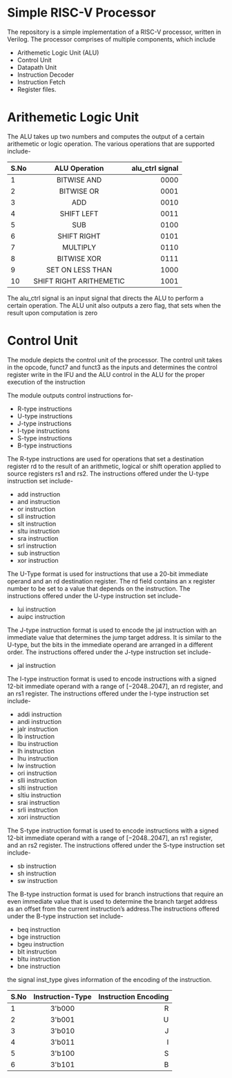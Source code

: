 # Simple RISC-V Processor

The repository is a simple implementation of a RISC-V processor, written in Verilog. 
The processor comprises of multiple components, which include

+ Arithemetic Logic Unit (ALU)
+ Control Unit
+ Datapath Unit
+ Instruction Decoder
+ Instruction Fetch
+ Register files.

# Arithemetic Logic Unit
<p> The ALU takes up two numbers and computes the output of a certain arithemetic or logic operation. The various operations that are supported include-
  
| S.No |  ALU Operation  | alu_ctrl signal |
|:-----|:---------------:|----------------:|
| 1 | BITWISE AND | 0000 |
| 2 | BITWISE OR | 0001  |
| 3 | ADD | 0010 |
| 4 | SHIFT LEFT | 0011 |
| 5 | SUB | 0100 |
| 6 | SHIFT RIGHT | 0101 |
| 7 | MULTIPLY | 0110 |
| 8 | BITWISE XOR | 0111 |
| 9 | SET ON LESS THAN | 1000 |
| 10 | SHIFT RIGHT ARITHEMETIC | 1001 |

The alu_ctrl signal is an input signal that directs the ALU to perform a certain operation.
The ALU unit also outputs a zero flag, that sets when the result upon computation is zero

# Control Unit
The module depicts the control unit of the processor. 
The control unit takes in the opcode, funct7 and funct3 as the inputs and determines the control register write in 
the IFU and the ALU control in the ALU for the proper execution of the instruction

The module outputs control instructions for-
+ R-type instructions 
+ U-type instructions 
+ J-type instructions
+ I-type instructions
+ S-type instructions
+ B-type instructions

The R-type instructions are used for operations that set a destination register rd to the result of an arithmetic, logical or shift operation applied to source registers rs1 and rs2. The instructions offered under the U-type instruction set include-
+ add instruction
+ and instruction
+ or instruction
+ sll instruction
+ slt instruction
+ sltu instruction
+ sra instruction
+ srl instruction
+ sub instruction
+ xor instruction

The U-Type format is used for instructions that use a 20-bit immediate operand and an rd destination register. The rd field contains an x register number to be set to a value that depends on the instruction. The instructions offered under the U-type instruction set include-
+ lui instruction
+ auipc instruction

The J-type instruction format is used to encode the jal instruction with an immediate value that determines the jump target address. It is similar to the U-type, but the bits in the immediate operand are arranged in a different order. The instructions offered under the J-type instruction set include-
+ jal instruction

The I-type instruction format is used to encode instructions with a signed 12-bit immediate operand with a range of [−2048..2047], an rd register, and an rs1 register. The instructions offered under the I-type instruction set include-
+ addi instruction
+ andi instruction
+ jalr instruction
+ lb instruction
+ lbu instruction
+ lh instruction
+ lhu instruction
+ lw instruction
+ ori instruction
+ slli instruction
+ slti instruction
+ sltiu instruction
+ srai instruction
+ srli instruction
+ xori instruction

The S-type instruction format is used to encode instructions with a signed 12-bit immediate operand with a range of [−2048..2047], an rs1 register, and an rs2 register. The instructions offered under the S-type instruction set include-
+ sb instruction
+ sh instruction
+ sw instruction

The B-type instruction format is used for branch instructions that require an even immediate value that is used to determine the branch target address as an offset from the current instruction’s address.The instructions offered under the B-type instruction set include-
+ beq instruction
+ bge instruction
+ bgeu instruction
+ blt instruction
+ bltu instruction
+ bne instruction


the signal inst_type gives information of the encoding of the instruction. 

| S.No |  Instruction-Type  | Instruction Encoding |
|:-----|:------------------:|---------------------:|
| 1 | 3'b000 | R |
| 2 | 3'b001 | U |
| 3 | 3'b010 | J |
| 4 | 3'b011 | I |
| 5 | 3'b100 | S |
| 6 | 3'b101 | B |


